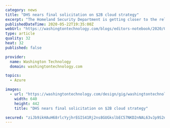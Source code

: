 ```yaml
---
category: news
title: "DHS nears final solicitation on $2B cloud strategy"
excerpt: "The Homeland Security Department is getting closer to the release of a final solicitation for its Data Center and Cloud Optimization contract that could be worth $2 billion."
publishedDateTime: 2020-05-22T19:35:00Z
webUrl: "https://washingtontechnology.com/blogs/editors-notebook/2020/05/dhs-cloud-strategy.aspx"
type: article
quality: 32
heat: 32
published: false

provider:
  name: Washington Technology
  domain: washingtontechnology.com

topics:
  - Azure

images:
  - url: "https://washingtontechnology.com/design/gig/washingtontechnology/2012/img/WT_content_blocking_ad.jpg"
    width: 640
    height: 442
    title: "DHS nears final solicitation on $2B cloud strategy"

secured: "ziJb9ikHAuH68rlcYyjhrEGIS41Rj2ns8GUGkslbEC57NKD2nNAL63vJp9S2ns4mx19WWJL5aRtqhqDVo0FDqPIqS4B14+PXfQvGAgfGTjyfcccfNHdUdYoHNZQJZS5AQ3f+fMXeKDJXoN492+mZg5JQpvZGpErobnTOl8bElVPvOMEcX1OavhGt4x5TVjA1HWfxQzgmo8c5rq8Lyh6oK+8dS14tQeXJ94LvzG6vDD4VIXMpTjJoApggm55uAmRG8QeOIw5wLnUGVBnNg/UNFIarewlDqLuWYmGMW1xFpPtPGOwWUdOehJwummvM78Cv;4L7IQMHVaRULbE07J7n1sA=="
---
```


